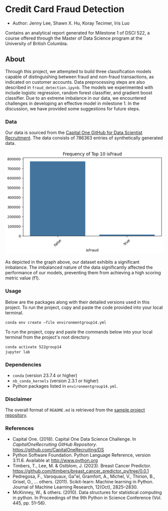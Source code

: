 # Credit Card Fraud Detection

- Author: Jenny Lee, Shawn X. Hu, Koray Tecimer, Iris Luo

Contains an analytical report generated for Milestone 1 of DSCI 522, a course offered through the Master of Data Science program at the University of British Columbia.

## About
Through this project, we attempted to build three classification models capable of distinguishing between fraud and non-fraud transactions, as indicated on customer accounts. Data preprocessing steps are also described in `fraud_detection.ipynb`. The models we experimented with include logistic regression, random forest classifier, and gradient boost classifier. Due to an extreme imbalance in our data, we encountered challenges in developing an effective model in milestone 1. In the discussion, we have provided some suggestions for future steps.

### Data
Our data is sourced from the [Capital One GitHub for Data Scientist Recruitment](https://github.com/CapitalOneRecruiting/DS). The data consists of 786363 entries of synthetically generated data. 

![isfraud](visualization/isfraud.png)

As depicted in the graph above, our dataset exhibits a significant imbalance. The imbalanced nature of the data significantly affected the performance of our models, preventing them from achieving a high scoring metric value (f1). 

### Usage
Below are the packages along with their detailed versions used in this project. To run the project, copy and paste the code provided into your local terminal.
```
conda env create —file environmentgroup14.yml
```
To run the project, copy and paste the commands below into your local terminal from the project's root directory.
```
conda activate 522group14
jupyter lab
```

### Dependencies
- `conda` (version 23.7.4 or higher)
- `nb_conda_kernels` (version 2.3.1 or higher)
- Python packages listed in `environmentgroup14.yml`.

### Disclaimer
The overall format of `README.md` is retrieved from the [sample project repository](https://github.com/ttimbers/breast_cancer_predictor_py/tree/0.0.1). 

### References
- Capital One. (2018). Capital One Data Science Challenge. In *CapitalOneRecruiting GitHub Repository*. https://github.com/CapitalOneRecruiting/DS
- Python Software Foundation. Python Language Reference, version 3.11.6. Available at http://www.python.org
- Timbers, T., Lee, M. & Ostblom, J. (2023). Breast Cancer Predictor. https://github.com/ttimbers/breast_cancer_predictor_py/tree/0.0.1
- Pedregosa, F., Varoquaux, Ga"el, Gramfort, A., Michel, V., Thirion, B., Grisel, O., … others. (2011). Scikit-learn: Machine learning in Python. Journal of Machine Learning Research, 12(Oct), 2825–2830.
- McKinney, W., & others. (2010). Data structures for statistical computing in python. In Proceedings of the 9th Python in Science Conference (Vol. 445, pp. 51–56).